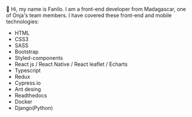 👋 Hi, my name is Fanilo. I am a front-end developer from Madagascar, one of Onja's team members. I have covered these front-end and mobile technologies: 
  - HTML
  - CSS3
  - SASS
  - Bootstrap
  - Styled-components
  - React js / React Native / React leaflet / Echarts
  - Typescript
  - Redux
  - Cypress.io
  - Ant desing
  - Readthedocs
  - Docker
  - Django(Python)

<!---
lightme-fan/lightme-fan is a ✨ special ✨ repository because its `README.md` (this file) appears on your GitHub profile.
You can click the Preview link to take a look at your changes.
--->
